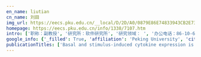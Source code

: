 ```yaml
---
en_name: liutian
cn_name: 刘田
img_url: https://eecs.pku.edu.cn/__local/D/2D/A0/0879E86E74833943CB2E732967E_9A3C38CC_BD6.vsb?e=.jpg
homepage: https://eecs.pku.edu.cn/info/1338/7107.htm
intro: ['职称：副教授', '研究所：软件研究所', '研究领域： ', '办公电话：86-10-62765818', '电子邮件：lt@pku.edu.cn', '个人主页： ']
google_info: {'_filled': True, 'affiliation': 'Peking University', 'citedby': 695, 'citedby5y': 421, 'cites_per_year': {2006: 3, 2007: 4, 2008: 5, 2009: 10, 2010: 19, 2011: 30, 2012: 37, 2013: 72, 2014: 84, 2015: 70, 2016: 57, 2017: 61, 2018: 70, 2019: 135, 2020: 28}}
publicationTitles: ['Basal and stimulus-induced cytokine expression is selectively impaired in peripheral blood mononuclear cells of newborn foals', 'Information reconciliation protocol in quantum key distribution system', "SIRT3 deregulation is linked to mitochondrial dysfunction in Alzheimer's disease", 'Small-world brain functional networks in children with attention-deficit/hyperactivity disorder revealed by EEG synchrony', 'Two hardness results on feedback vertex sets', 'Activation of foal neutrophils at different ages by CpG oligodeoxynucleotides and Rhodococcus equi', 'Independent domination on tree convex bipartite graphs', 'Large hinge width on sparse random hypergraphs', 'Efficiency of winnow protocol in secret key reconciliation', 'Feedback vertex sets on restricted bipartite graphs', 'Iterative spectral subtraction method for millimeter-wave conducted speech enhancement', 'A note on treewidth in random graphs', 'Millimeter wave conduct speech enhancement based on auditory masking properties', 'Tractable feedback vertex sets in restricted bipartite graphs', 'Complexity analysis of brain activity in attention-deficit/hyperactivity disorder: A multiscale entropy analysis', 'Feedback vertex sets on tree convex bipartite graphs', 'Gene expression of innate Th1-, Th2-, and Th17-type cytokines during early life of neonatal foals in response to Rhodococcus equi', 'Tractable connected domination for restricted bipartite graphs', 'A model for family-based case–control studies of genetic imprinting and epistasis', 'Nonacoustic sensor speech enhancement based on wavelet packet entropy', 'Application of isotopic geology to the study of Fe–Cu deposits in eastern Hubei', 'Influence of texture and grain refinement on the mechanical behavior of AA2219 fabricated by high shear solid state material deposition', 'Synthesis of NAM-thiazoline derivatives as novel O-GlcNAcase inhibitors', 'Independent domination: reductions from circular-and triad-convex bipartite graphs to convex bipartite graphs', 'Microstructural analysis of gas atomized Al-Cu alloy feedstock powders for cold spray deposition', 'Cytosolic extract of human adipose stem cells reverses the amyloid beta-induced mitochondrial apoptosis via P53/Foxo3a pathway', 'An energy and distance based clustering protocol for wireless sensor networks', 'Altered electroencephalogram complexity in autistic children shown by the multiscale entropy approach', 'Toward engineering biological tissues by directed assembly and origami folding', 'Approximating the maximum multiple RNA interaction problem', 'Modulation of mitochondrial function by stem cell-derived cellular components', 'The enhancement of millimeter wave conduct speech based on perceptual weighting', 'A computational model for functional mapping of genes that regulate intra-cellular circadian rhythms', 'THE DEVELOPMENT AND COMMERCIALIZATION TRENDS IN SPRAY FORMING [J]', 'Neurofeedback treatment experimental study for ADHD by using the brain-computer interface neurofeedback system', 'An implementation of post-processing software in quantum key distribution', 'Enhancement of non-air conduct speech based on multi-band spectral subtraction method', 'Complexity of domination, hamiltonicity and treewidth for tree convex bipartite graphs', 'Restricted bipartite graphs: comparison and hardness results', 'Set cover, set packing and hitting set for tree convex and tree-like set systems', 'Wavelet packet entropy for millimeter wave conducted speech enhancement', 'From k-SAT to k-CSP: Two generalized algorithms', 'Particle deformation and microstructure evolution during cold spray of individual Al-Cu alloy powder particles', 'Smart materials and structures for energy harvesters', 'Improved parameterized and exact algorithms for cut problems on trees', 'Large hypertree width for sparse random hypergraphs', 'A Review of Smart Materials in Tactile Actuators for Information Delivery', 'Circular convex bipartite graphs: Feedback vertex sets', 'Circular convex bipartite graphs: feedback vertex set', 'Exact phase transition of backtrack-free search with implications on the power of greedy algorithms', 'CpG-induced stimulation of cytokine expression by peripheral blood mononuclear cells of foals and their dams', 'Experiments and modeling of fatigue behavior of friction stir welded aluminum lithium alloy', 'Altered brain structural networks in attention deficit/hyperactivity disorder children revealed by cortical thickness', 'A 0.5358-approximation for Bandpass-2', 'Algorithms for cut problems on trees', 'Tree Convex Bipartite Graphs: -Complete Domination, Hamiltonicity and Treewidth', 'Protein secondary structure class assignment on the basis of a new graphic representation', 'ColCOS φ: A multiple pheromone communication system for swarm robotics and social insects research', 'Characterization of fatigue behavior of Al-Li alloy 2099', 'Folded Multi-Material Microfluidic Devices for Tissue Engineering', 'A -approximation algorithm for the -Max-Duo problem', 'Union closed tree convex sets', 'Variable-centered consistency in model RB', 'The Fooling Set Problem for Unary Regular Language Is in NP', 'On exponential time lower bound of Knapsack under backtracking', 'Improved exponential time lower bound of Knapsack problem under BT model', 'Microstructure-deformation relationship of additive friction stir-deposition Al–Mg–Si', 'Effect of Heat Treatment on the Al-Cu Feedstock Powders for Cold Spray Deposition', 'Influence of Alloy Additions on the Microstructure, Texture, and Hardness of Low-Pressure Cold-Sprayed Al-Cu Alloys', 'Deformation Microstructures in Individual Cold Sprayed Al-Cu Alloy Particles Studied via Precession Electron Diffraction and Transmission Kikuchi Diffraction', 'Maximum Edge Bicliques in Tree Convex Bipartite Graphs', 'Passively-Switched Vibrational Energy Harvesters', 'The solution space structure of random constraint satisfaction problems with growing domains', '仙游抽水蓄能电站上水库主坝面板混凝土配合比 及抗裂性能研究与应用', 'Large hypertree width for sparse random hypergraphs', 'Approximation algorithms for the maximally balanced connected graph tripartition problem', 'Measurement of Residual Strain in High Pressure Die Cast A383 Engine Blocks Using Neutron Diffraction', 'Iron-Rich Intermetallics in High Pressure Die Cast A383 Aluminum Alloys', 'Visualizing and Quantifying Deformation Microstructures in Cold Sprayed Materials', 'Balanced Random Constraint Satisfaction: Phase Transition and Hardness', 'Fractional Edge Cover Number of Model RB', 'On Unique Games with Negative Weights', 'Stimulation of cytokine expession by peripheral blood mononuclear cells of neonatal foals using CpGs', 'Study on the Ternary System: Cu (II)-8-Hydroxyquinoline Functionalized Tetraamine Macrocyde-alpha-Amino Acid', 'Tractable Connected Domination for Restricted Bipartite Graphs (Extended Abstract)⋆']
---
```

